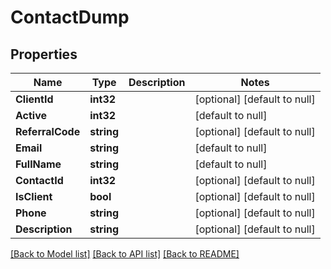 # ContactDump

## Properties
Name | Type | Description | Notes
------------ | ------------- | ------------- | -------------
**ClientId** | **int32** |  | [optional] [default to null]
**Active** | **int32** |  | [default to null]
**ReferralCode** | **string** |  | [optional] [default to null]
**Email** | **string** |  | [default to null]
**FullName** | **string** |  | [default to null]
**ContactId** | **int32** |  | [optional] [default to null]
**IsClient** | **bool** |  | [optional] [default to null]
**Phone** | **string** |  | [optional] [default to null]
**Description** | **string** |  | [optional] [default to null]

[[Back to Model list]](../README.md#documentation-for-models) [[Back to API list]](../README.md#documentation-for-api-endpoints) [[Back to README]](../README.md)



